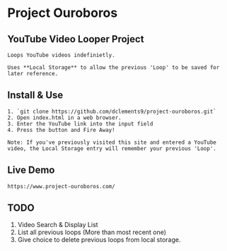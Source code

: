 # Project Ouroboros

## YouTube Video Looper Project
    
    Loops YouTube videos indefinietly.

    Uses **Local Storage** to allow the previous 'Loop' to be saved for later reference.

## Install & Use
    1. `git clone https://github.com/dclements9/project-ouroboros.git`
    2. Open index.html in a web browser. 
    3. Enter the YouTube link into the input field
    4. Press the button and Fire Away!

    Note: If you've previously visited this site and entered a YouTube video, the Local Storage entry will remember your previous 'Loop'.

## Live Demo 
    https://www.project-ouroboros.com/

## TODO
1. Video Search & Display List
2. List all previous loops (More than most recent one)
3. Give choice to delete previous loops from local storage.